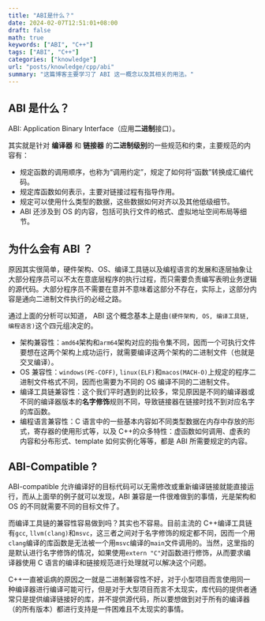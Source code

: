 ```yaml
---
title: "ABI是什么？"
date: 2024-02-07T12:51:01+08:00
draft: false
math: true
keywords: ["ABI", "C++"]
tags: ["ABI", "C++"]
categories: ["knowledge"]
url: "posts/knowledge/cpp/abi"
summary: "这篇博客主要学习了 ABI 这一概念以及其相关的用法。"
---
```


## ABI 是什么？

ABI: Application Binary Interface（应用**二进制**接口）。

其实就是针对 **编译器** 和 **链接器** 的**二进制级别**的一些规范和约束，主要规范的内容有：

- 规定函数的调用顺序，也称为“调用约定”，规定了如何将“函数”转换成汇编代码。
- 规定库函数如何表示，主要对链接过程有指导作用。
- 规定可以使用什么类型的数据，这些数据如何对齐以及其他低级细节。
- ABI 还涉及到 OS 的内容，包括可执行文件的格式、虚拟地址空间布局等细节。

## 为什么会有 ABI ？

原因其实很简单，硬件架构、OS、编译工具链以及编程语言的发展和逐层抽象让大部分程序员可以不太在意底层程序的执行过程，而只需要负责编写表明业务逻辑的源代码。大部分程序员不需要在意并不意味着这部分不存在，实际上，这部分内容是通向二进制文件执行的必经之路。

通过上面的分析可以知道， ABI 这个概念基本上是由`(硬件架构, OS, 编译工具链, 编程语言)`这个四元组决定的。

- 架构兼容性：`amd64`架构和`arm64`架构对应的指令集不同，因而一个可执行文件要想在这两个架构上成功运行，就需要编译这两个架构的二进制文件（也就是交叉编译）。
- OS 兼容性：`windows(PE-COFF)`, `linux(ELF)`和`macos(MACH-O)`上规定的程序二进制文件格式不同，因而也需要为不同的 OS 编译不同的二进制文件。
- 编译工具链兼容性：这个我们平时遇到的比较多，常见原因是不同的编译器或不同的编译器版本的**名字修饰**规则不同，导致链接器在链接时找不到对应名字的库函数。
- 编程语言兼容性：C 语言中的一些基本内容如不同类型数据在内存中存放的形式，寄存器的使用形式等，以及 C++的众多特性：虚函数如何调用、虚表的内容和分布形式、template 如何实例化等等，都是 ABI 所需要规定的内容。

## ABI-Compatible ?

ABI-compatible 允许编译好的目标代码可以无需修改或重新编译链接就能直接运行，而从上面举的例子就可以发现，ABI 兼容是一件很难做到的事情，光是架构和 OS 的不同就需要不同的目标文件了。

而编译工具链的兼容性容易做到吗？其实也不容易。目前主流的 C++编译工具链有`gcc`, `llvm(clang)`和`msvc`，这三者之间对于名字修饰的规定都不同，因而一个用`clang`编译的库函数是无法被一个用`msvc`编译的`main`文件调用的。当然，这里指的是默认进行名字修饰的情况，如果使用`extern "C"`对函数进行修饰，从而要求编译器使用 C 语言的编译和链接规范进行处理就可以解决这个问题。

C++一直被诟病的原因之一就是二进制兼容性不好，对于小型项目而言使用同一种编译器进行编译可能可行，但是对于大型项目而言不太现实，库代码的提供者通常只是提供编译链接好的库，并不提供源代码，所以要想做到对于所有的编译器（的所有版本）都进行支持是一件困难且不太现实的事情。
